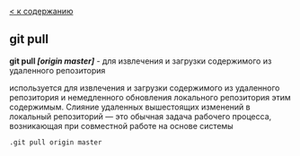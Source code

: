 [< к содержанию](./readme.md)

## git pull

**git pull *[origin master]*** - для извлечения и загрузки содержимого из удаленного репозитория

используется для извлечения и загрузки содержимого из удаленного репозитория и немедленного обновления локального репозитория этим содержимым. Слияние удаленных вышестоящих изменений в локальный репозиторий — это обычная задача рабочего процесса, возникающая при совместной работе на основе системы

```bash=
.git pull origin master
```